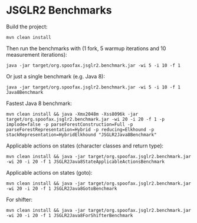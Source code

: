 # JSGLR2 Benchmarks

Build the project:

```
mvn clean install
```

Then run the benchmarks with (1 fork, 5 warmup iterations and 10 measurement iterations):

```
java -jar target/org.spoofax.jsglr2.benchmark.jar -wi 5 -i 10 -f 1
```

Or just a single benchmark (e.g. Java 8):

```
java -jar target/org.spoofax.jsglr2.benchmark.jar -wi 5 -i 10 -f 1 Java8Benchmark
```

Fastest Java 8 benchmark:

```
mvn clean install && java -Xmx2048m -Xss8096k -jar target/org.spoofax.jsglr2.benchmark.jar -wi 20 -i 20 -f 1 -p implode=false -p parseForestConstruction=Full -p parseForestRepresentation=Hybrid -p reducing=Elkhound -p stackRepresentation=HybridElkhound "JSGLR2Java8Benchmark"
```

Applicable actions on states (character classes and return type):

```
mvn clean install && java -jar target/org.spoofax.jsglr2.benchmark.jar -wi 20 -i 20 -f 1 JSGLR2Java8StateApplicableActionsBenchmark
```

Applicable actions on states (goto):

```
mvn clean install && java -jar target/org.spoofax.jsglr2.benchmark.jar -wi 20 -i 20 -f 1 JSGLR2Java8GotoBenchmark
```

For shifter:

```
mvn clean install && java -jar target/org.spoofax.jsglr2.benchmark.jar -wi 20 -i 20 -f 1 JSGLR2Java8ForShifterBenchmark
```